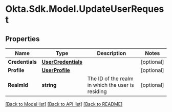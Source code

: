 # Okta.Sdk.Model.UpdateUserRequest

## Properties

Name | Type | Description | Notes
------------ | ------------- | ------------- | -------------
**Credentials** | [**UserCredentials**](UserCredentials.md) |  | [optional] 
**Profile** | [**UserProfile**](UserProfile.md) |  | [optional] 
**RealmId** | **string** | The ID of the realm in which the user is residing | [optional] 

[[Back to Model list]](../README.md#documentation-for-models) [[Back to API list]](../README.md#documentation-for-api-endpoints) [[Back to README]](../README.md)


